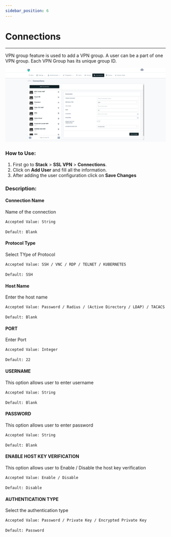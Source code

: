 ```yaml
---
sidebar_position: 6
---
```


# Connections

---

VPN group feature is used to add a VPN group. A user can be a part of one VPN group. Each VPN Group has its unique group ID.  

![vpnusers](/img/vpn/v8/docs/connections.png)  

### How to Use:

1. First go to **Stack** > **SSL VPN** > **Connections**.
2. Click on **Add User** and fill all the information.
3. After adding the user configuration click on **Save Changes**

### Description:

#### **Connection Name**
Name of the connection 

    Accepted Value: String

    Default: Blank

#### **Protocol Type**

Select TYpe of Protocol

    Accepted Value: SSH / VNC / RDP / TELNET / KUBERNETES

    Default: SSH

#### **Host Name**

Enter the host name

    Accepted Value: Password / Radius / (Active Directory / LDAP) / TACACS  

    Default: Blank

#### **PORT**

Enter Port

    Accepted Value: Integer

    Default: 22

#### **USERNAME**

This option allows user to enter username
  
    Accepted Value: String

    Default: Blank

#### **PASSWORD**

This option allows user to enter password
  
    Accepted Value: String

    Default: Blank

#### **ENABLE HOST KEY VERIFICATION**

This option allows user to Enable / Disable the host key verification

    Accepted Value: Enable / Disable

    Default: Disable

#### **AUTHENTICATION TYPE**

Select the authentication type

    Accepted Value: Password / Private Key / Encrypted Private Key

    Default: Password

